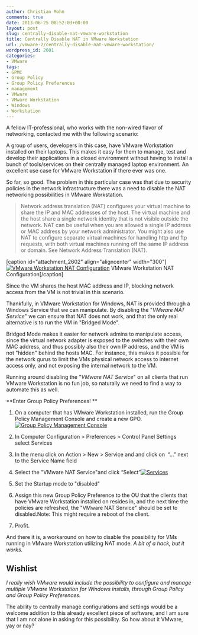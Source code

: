 ```yaml
---
author: Christian Mohn
comments: true
date: 2013-06-25 08:52:03+00:00
layout: post
slug: centrally-disable-nat-vmware-workstation
title: Centrally Disable NAT in VMware Workstation
url: /vmware-2/centrally-disable-nat-vmware-workstation/
wordpress_id: 2601
categories:
- VMware
tags:
- GPMC
- Group Policy
- Group Policy Preferences
- management
- VMware
- VMware Workstation
- Windows
- Workstation
---
```


A fellow IT-professional, who works with the non-wired flavor of networking, contacted me with the following scenario:

A group of users, developers in this case, have VMware Workstation installed on their laptops. This makes it easy for them to manage, test and develop their applications in a closed environment without having to install a bunch of tools/services on their centrally managed laptop environment. An excellent use case for VMware Workstation if there ever was one.

So far, so good. The problem in this particular case was that due to security policies in the network infrastructure there was a need to disable the NAT networking possibilities in VMware Workstation.


<blockquote>Network address translation (NAT) configures your virtual machine to share the IP and MAC addresses of the host. The virtual machine and the host share a single network identity that is not visible outside the network. NAT can be useful when you are allowed a single IP address or MAC address by your network administrator. You might also use NAT to configure separate virtual machines for handling http and ftp requests, with both virtual machines running off the same IP address or domain. See Network Address Translation (NAT).</blockquote>


[caption id="attachment_2602" align="aligncenter" width="300"][![VMware Workstation NAT Configuration ](http://vninja.net/wordpress/wp-content/uploads/2013/06/GUID-4C1FE8E1-9C52-4A43-9C36-97AEC38C737B-high-1-300x125.png)](http://pubs.vmware.com/workstation-9/index.jsp#com.vmware.ws.using.doc/GUID-89311E3D-CCA9-4ECC-AF5C-C52BE6A89A95.html) VMware Workstation NAT Configuration[/caption]

Since the VM shares the host MAC address and IP, blocking network access from the VM is not trivial in this scenario.

Thankfully, in VMware Workstation for Windows, NAT is provided through a Windows Service that we can manipulate. By disabling the "_VMware NAT Service_" we can ensure that NAT does not work, and that the only real alternative is to run the VM in "Bridged Mode".

Bridged Mode makes it easier for network admins to manipulate access, since the virtual network adapter is exposed to the switches with their own MAC address, and thus possibly also their own IP address, and the VM is not "hidden" behind the hosts MAC. For instance, this makes it possible for the network gurus to limit the VMs physical network access to internet access only, and not exposing the internal network to the VM.

Running around disabling the "_VMware NAT Service_" on all clients that run VMware Workstation is no fun job, so naturally we need to find a way to automate this as well.

**Enter Group Policy Preferences!
**



	
  1. On a computer that has VMware Workstation installed, run the Group Policy Management Console and create a new GPO.[![Group Policy Management Console](http://vninja.net/wordpress/wp-content/uploads/2013/06/1-300x277.png)](http://vninja.net/wordpress/wp-content/uploads/2013/06/1.png)

	
  2. In Computer Configuration > Preferences > Control Panel Settings select Services

	
  3. In the menu click on Action > New > Service and and click on  “…” next to the Service Name field

	
  4. Select the "VMware NAT Service"and click “Select”[![Services](http://vninja.net/wordpress/wp-content/uploads/2013/06/5-300x191.png)](http://vninja.net/wordpress/wp-content/uploads/2013/06/5.png)

	
  5. Set the Startup mode to "disabled"

	
  6. Assign this new Group Policy Preference to the OU that the clients that have VMware Workstation installed on resides in, and the next time the policies are refreshed, the "VMware NAT Service" should be set to disabled.Note: This might require a reboot of the client.

	
  7. Profit.


And there it is, a workaround on how to disable the possibility for VMs running in VMware Workstation utilizing NAT mode. _A bit of a hack, but it works._


## Wishlist


_I really wish VMware would include the possibility to configure and manage multiple VMware Workstation for Windows installs, through Group Policy and Group Policy Preferences._

The ability to centrally manage configurations and settings would be a welcome addition to this already excellent piece of software, and I am sure that I am not alone in asking for this possibility. So how about it VMware, yay or nay?
